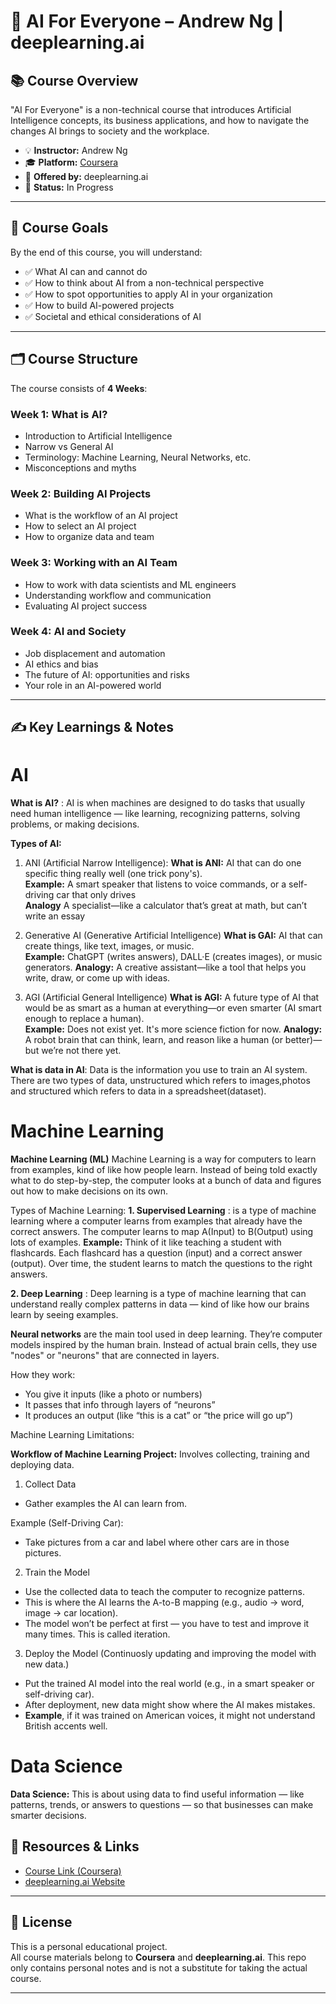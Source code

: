 # 🤖 AI For Everyone – Andrew Ng | deeplearning.ai


## 📚 Course Overview

"AI For Everyone" is a non-technical course that introduces Artificial Intelligence concepts, its business applications, and how to navigate the changes AI brings to society and the workplace.

- 💡 **Instructor:** Andrew Ng  
- 🎓 **Platform:** [Coursera](https://www.coursera.org/learn/ai-for-everyone)  
- 🏢 **Offered by:** deeplearning.ai  
- 📅 **Status:** In Progress 

---

## 🎯 Course Goals

By the end of this course, you will understand:

- ✅ What AI can and cannot do
- ✅ How to think about AI from a non-technical perspective
- ✅ How to spot opportunities to apply AI in your organization
- ✅ How to build AI-powered projects
- ✅ Societal and ethical considerations of AI

---

## 🗂️ Course Structure

The course consists of **4 Weeks**:

### Week 1: What is AI?
- Introduction to Artificial Intelligence
- Narrow vs General AI
- Terminology: Machine Learning, Neural Networks, etc.
- Misconceptions and myths

### Week 2: Building AI Projects
- What is the workflow of an AI project
- How to select an AI project
- How to organize data and team


### Week 3: Working with an AI Team
- How to work with data scientists and ML engineers
- Understanding workflow and communication
- Evaluating AI project success

### Week 4: AI and Society
- Job displacement and automation
- AI ethics and bias
- The future of AI: opportunities and risks
- Your role in an AI-powered world

---

## ✍️ Key Learnings & Notes

# AI  
**What is AI?** : AI is when machines are designed to do tasks that usually need human intelligence — like learning, recognizing patterns, solving problems, or making decisions.

**Types of AI:**

1. ANI (Artificial Narrow Intelligence): 
**What is ANI:** AI that can do one specific thing really well (one trick pony's).  
**Example:** A smart speaker that listens to voice commands, or a self-driving car that only drives  
**Analogy** A specialist—like a calculator that’s great at math, but can’t write an essay 

2. Generative AI (Generative Artificial Intelligence)
**What is GAI:** AI that can create things, like text, images, or music.  
**Example:** ChatGPT (writes answers), DALL·E (creates images), or music generators.
**Analogy:** A creative assistant—like a tool that helps you write, draw, or come up with ideas.

3. AGI (Artificial General Intelligence)
**What is AGI:** A future type of AI that would be as smart as a human at everything—or even smarter (AI smart enough to replace a human).     
**Example:** Does not exist yet. It's more science fiction for now.
**Analogy:** A robot brain that can think, learn, and reason like a human (or better)—but we’re not there yet.


**What is data in AI**: Data is the information you use to train an AI system. There are two types of data, unstructured which refers to images,photos and structured which refers to data in a spreadsheet(dataset).

# Machine Learning
**Machine Learning (ML)**  Machine Learning is a way for computers to learn from examples, kind of like how people learn. Instead of being told exactly what to do step-by-step, the computer looks at a bunch of data and figures out how to make decisions on its own.

Types of Machine Learning:
**1. Supervised Learning** : is a type of machine learning where a computer learns from examples that already have the correct answers. The computer learns to map A(Input) to B(Output) using lots of examples.
**Example:** Think of it like teaching a student with flashcards. Each flashcard has a question (input) and a correct answer (output). Over time, the student learns to match the questions to the right answers.

**2. Deep Learning** : Deep learning is a type of machine learning that can understand really complex patterns in data — kind of like how our brains learn by seeing examples.

**Neural networks** are the main tool used in deep learning.
They’re computer models inspired by the human brain. Instead of actual brain cells, they use "nodes" or "neurons" that are connected in layers.

 How they work:
- You give it inputs (like a photo or numbers)
- It passes that info through layers of “neurons”
- It produces an output (like “this is a cat” or “the price will go up”)

Machine Learning Limitations:

**Workflow of Machine Learning Project:** Involves collecting, training and deploying data.
1. Collect Data
- Gather examples the AI can learn from.
  
Example (Self-Driving Car):
- Take pictures from a car and label where other cars are in those pictures.

2. Train the Model
- Use the collected data to teach the computer to recognize patterns.
- This is where the AI learns the A-to-B mapping (e.g., audio → word, image → car location).
- The model won’t be perfect at first — you have to test and improve it many times. This is called iteration.

3. Deploy the Model (Continuosly updating and improving the model with new data.)
- Put the trained AI model into the real world (e.g., in a smart speaker or self-driving car).
- After deployment, new data might show where the AI makes mistakes.
- **Example**, if it was trained on American voices, it might not understand British accents well.

# Data Science

**Data Science:** This is about using data to find useful information — like patterns, trends, or answers to questions — so that businesses can make smarter decisions.














## 📎 Resources & Links

- [Course Link (Coursera)](https://www.coursera.org/learn/ai-for-everyone)
- [deeplearning.ai Website](https://www.deeplearning.ai/)

---

## 📌 License

This is a personal educational project.  
All course materials belong to **Coursera** and **deeplearning.ai**. This repo only contains personal notes and is not a substitute for taking the actual course.

---

